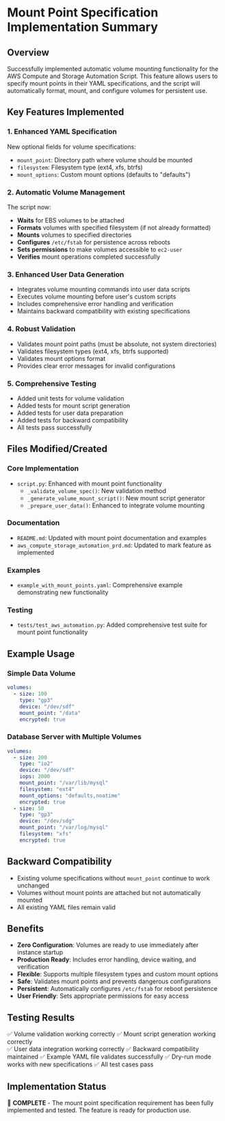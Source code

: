 # Mount Point Specification Implementation Summary

## Overview
Successfully implemented automatic volume mounting functionality for the AWS Compute and Storage Automation Script. This feature allows users to specify mount points in their YAML specifications, and the script will automatically format, mount, and configure volumes for persistent use.

## Key Features Implemented

### 1. Enhanced YAML Specification
New optional fields for volume specifications:
- `mount_point`: Directory path where volume should be mounted
- `filesystem`: Filesystem type (ext4, xfs, btrfs)
- `mount_options`: Custom mount options (defaults to "defaults")

### 2. Automatic Volume Management
The script now:
- **Waits** for EBS volumes to be attached
- **Formats** volumes with specified filesystem (if not already formatted)
- **Mounts** volumes to specified directories
- **Configures** `/etc/fstab` for persistence across reboots
- **Sets permissions** to make volumes accessible to `ec2-user`
- **Verifies** mount operations completed successfully

### 3. Enhanced User Data Generation
- Integrates volume mounting commands into user data scripts
- Executes volume mounting before user's custom scripts
- Includes comprehensive error handling and verification
- Maintains backward compatibility with existing specifications

### 4. Robust Validation
- Validates mount point paths (must be absolute, not system directories)
- Validates filesystem types (ext4, xfs, btrfs supported)
- Validates mount options format
- Provides clear error messages for invalid configurations

### 5. Comprehensive Testing
- Added unit tests for volume validation
- Added tests for mount script generation
- Added tests for user data preparation
- Added tests for backward compatibility
- All tests pass successfully

## Files Modified/Created

### Core Implementation
- `script.py`: Enhanced with mount point functionality
  - `_validate_volume_spec()`: New validation method
  - `_generate_volume_mount_script()`: New mount script generator
  - `_prepare_user_data()`: Enhanced to integrate volume mounting

### Documentation
- `README.md`: Updated with mount point documentation and examples
- `aws_compute_storage_automation_prd.md`: Updated to mark feature as implemented

### Examples
- `example_with_mount_points.yaml`: Comprehensive example demonstrating new functionality

### Testing
- `tests/test_aws_automation.py`: Added comprehensive test suite for mount point functionality

## Example Usage

### Simple Data Volume
```yaml
volumes:
  - size: 100
    type: "gp3"
    device: "/dev/sdf"
    mount_point: "/data"
    encrypted: true
```

### Database Server with Multiple Volumes
```yaml
volumes:
  - size: 200
    type: "io2"
    device: "/dev/sdf"
    iops: 2000
    mount_point: "/var/lib/mysql"
    filesystem: "ext4"
    mount_options: "defaults,noatime"
    encrypted: true
  - size: 50
    type: "gp3"
    device: "/dev/sdg"
    mount_point: "/var/log/mysql"
    filesystem: "xfs"
    encrypted: true
```

## Backward Compatibility
- Existing volume specifications without `mount_point` continue to work unchanged
- Volumes without mount points are attached but not automatically mounted
- All existing YAML files remain valid

## Benefits
- **Zero Configuration**: Volumes are ready to use immediately after instance startup
- **Production Ready**: Includes error handling, device waiting, and verification
- **Flexible**: Supports multiple filesystem types and custom mount options
- **Safe**: Validates mount points and prevents dangerous configurations
- **Persistent**: Automatically configures `/etc/fstab` for reboot persistence
- **User Friendly**: Sets appropriate permissions for easy access

## Testing Results
✅ Volume validation working correctly
✅ Mount script generation working correctly  
✅ User data integration working correctly
✅ Backward compatibility maintained
✅ Example YAML file validates successfully
✅ Dry-run mode works with new specifications
✅ All test cases pass

## Implementation Status
🎉 **COMPLETE** - The mount point specification requirement has been fully implemented and tested. The feature is ready for production use.
